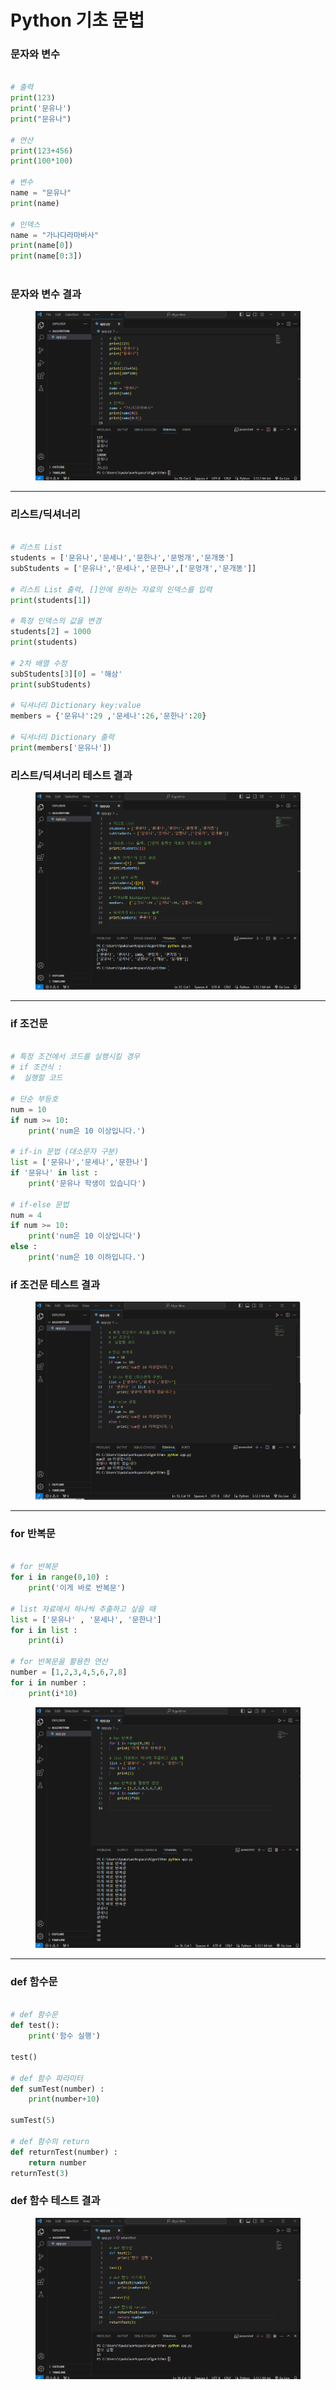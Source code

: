 # Python 기초 문법

### 문자와 변수

```python

# 출력
print(123)
print('문유나')
print("문유나")

# 연산
print(123+456)
print(100*100)

# 변수
name = "문유나"
print(name)

# 인덱스
name = "가나다라마바사"
print(name[0])
print(name[0:3])
 
```

### 문자와 변수 결과

<figure><img src="../.gitbook/assets/파이썬 테스트.png" alt=""><figcaption></figcaption></figure>

***

### 리스트/딕셔너리

```python

# 리스트 List
students = ['문유나','문세나','문한나','문멍개','문개똥']
subStudents = ['문유나','문세나','문한나',['문멍개','문개똥']]

# 리스트 List 출력, []안에 원하는 자료의 인덱스를 입력
print(students[1])

# 특정 인덱스의 값을 변경
students[2] = 1000
print(students)

# 2차 배열 수정 
subStudents[3][0] = '해삼'
print(subStudents)

# 딕셔너리 Dictionary key:value
members = {'문유나':29 ,'문세나':26,'문한나':20}

# 딕셔너리 Dictionary 출력
print(members['문유나'])

```

### 리스트/딕셔너리 테스트 결과&#x20;

<figure><img src="../.gitbook/assets/파이썬테스트.png" alt=""><figcaption></figcaption></figure>

***

### if 조건문

```python

# 특정 조건에서 코드를 실행시킬 경우
# if 조건식 :
#  실행할 코드

# 단순 부등호
num = 10
if num >= 10:
    print('num은 10 이상입니다.')

# if-in 문법 (대소문자 구분)
list = ['문유나','문세나','문한나']
if '문유나' in list :
    print('문유나 학생이 있습니다')
    
# if-else 문법
num = 4
if num >= 10:
    print('num은 10 이상입니다')
else :
    print('num은 10 이하입니다.')

```

### if 조건문 테스트 결과

<figure><img src="../.gitbook/assets/파이썬 ㄷ.png" alt=""><figcaption></figcaption></figure>

***

### for 반복문&#x20;

```python

# for 반복문
for i in range(0,10) : 
    print('이게 바로 반복문')

# list 자료에서 하나씩 추출하고 싶을 때
list = ['문유나' , '문세나', '문한나']
for i in list :
    print(i)
    
# for 반복문을 활용한 연산
number = [1,2,3,4,5,6,7,8]
for i in number : 
    print(i*10)


```

<figure><img src="../.gitbook/assets/반복문3.png" alt=""><figcaption></figcaption></figure>

***

### def 함수문

```python

# def 함수문
def test():
    print('함수 실행')
    
test()

# def 함수 파라미터
def sumTest(number) :
    print(number+10)

sumTest(5)

# def 함수의 return
def returnTest(number) :
    return number 
returnTest(3)
```

### def 함수 테스트 결과

<figure><img src="../.gitbook/assets/def.png" alt=""><figcaption></figcaption></figure>
